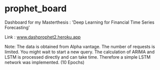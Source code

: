 # prophet_board

Dashboard for my Masterthesis : 'Deep Learning for Financial Time Series Forecasting'

Link : www.dashprophet2.heroku.app

Note: The data is obtained from Alpha vantage. The number of requests is limited. You might wait to start a new query.
The calculation of ARIMA and LSTM is processed directly and can take time. Therefore a simple LSTM network was implemented. (10 Epochs)


